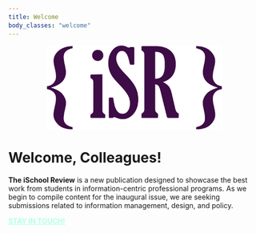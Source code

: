 ```yaml
---
title: Welcome
body_classes: "welcome"
---
```


<img src="user/images/isrlogo-sq.png" style="display: block; margin-right:auto; margin-left:auto; width:350px;">

<h1 id="frontpage"> Welcome, Colleagues!</h1>
<p class="introtext"> <strong>The iSchool Review</strong> is a new publication designed to showcase the best work from students in information-centric professional programs. As we begin to compile content for the inaugural issue, we are seeking submissions related to information management, design, and policy.</p>

<p class="fakebutton" ><a href="/iSR_Grav/grav-admin/sub" style="color: #B2FFE8; font-weight: 700;">STAY IN TOUCH!</a></p>


